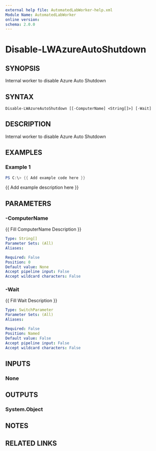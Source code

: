 ```yaml
---
external help file: AutomatedLabWorker-help.xml
Module Name: AutomatedLabWorker
online version:
schema: 2.0.0
---
```


# Disable-LWAzureAutoShutdown

## SYNOPSIS
Internal worker to disable Azure Auto Shutdown

## SYNTAX

```
Disable-LWAzureAutoShutdown [[-ComputerName] <String[]>] [-Wait]
```

## DESCRIPTION
Internal worker to disable Azure Auto Shutdown

## EXAMPLES

### Example 1
```powershell
PS C:\> {{ Add example code here }}
```

{{ Add example description here }}

## PARAMETERS

### -ComputerName
{{ Fill ComputerName Description }}

```yaml
Type: String[]
Parameter Sets: (All)
Aliases:

Required: False
Position: 0
Default value: None
Accept pipeline input: False
Accept wildcard characters: False
```

### -Wait
{{ Fill Wait Description }}

```yaml
Type: SwitchParameter
Parameter Sets: (All)
Aliases:

Required: False
Position: Named
Default value: False
Accept pipeline input: False
Accept wildcard characters: False
```

## INPUTS

### None
## OUTPUTS

### System.Object
## NOTES

## RELATED LINKS
